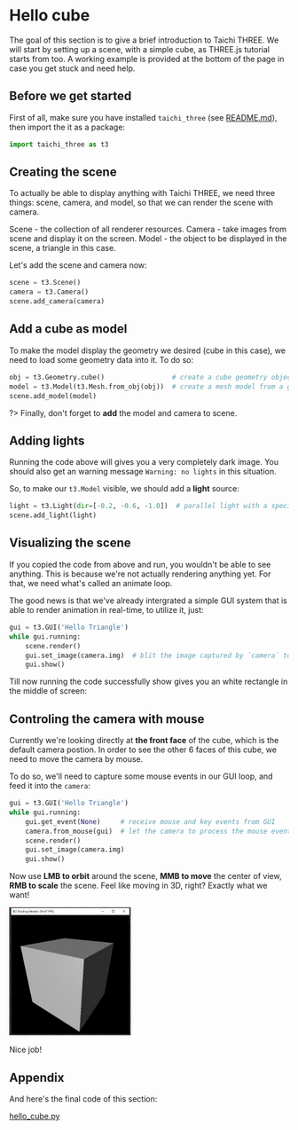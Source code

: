 # Hello cube

The goal of this section is to give a brief introduction to Taichi THREE. We will start by setting up a scene, with a simple cube, as THREE.js tutorial starts from too.
A working example is provided at the bottom of the page in case you get stuck and need help.


## Before we get started

First of all, make sure you have installed `taichi_three` (see [README.md](/README.md)), then import the it as a package:

```py
import taichi_three as t3
```

## Creating the scene

To actually be able to display anything with Taichi THREE, we need three things: scene, camera, and model, so that we can render the scene with camera.

Scene - the collection of all renderer resources.
Camera - take images from scene and display it on the screen.
Model - the object to be displayed in the scene, a triangle in this case.

Let's add the scene and camera now:

```py
scene = t3.Scene()
camera = t3.Camera()
scene.add_camera(camera)
```

## Add a cube as model

To make the model display the geometry we desired (cube in this case), we need to load some geometry data into it. To do so:


```py
obj = t3.Geometry.cube()                 # create a cube geometry object
model = t3.Model(t3.Mesh.from_obj(obj))  # create a mesh model from a geometry object
scene.add_model(model)
```

?> Finally, don't forget to **add** the model and camera to scene.

## Adding lights

Running the code above will gives you a very completely dark image. You should also get an warning message `Warning: no lights` in this situation.

So, to make our `t3.Model` visible, we should add a **light** source:

```py
light = t3.Light(dir=[-0.2, -0.6, -1.0])  # parallel light with a specific direction
scene.add_light(light)
```

## Visualizing the scene

If you copied the code from above and run, you wouldn't be able to see anything. This is because we're not actually rendering anything yet. For that, we need what's called an animate loop.

The good news is that we've already intergrated a simple GUI system that is able to render animation in real-time, to utilize it, just:

```py
gui = t3.GUI('Hello Triangle')
while gui.running:
    scene.render()
    gui.set_image(camera.img)  # blit the image captured by `camera` to screen
    gui.show()
```

Till now running the code successfully show gives you an white rectangle in the middle of screen:

## Controling the camera with mouse

Currently we're looking directly at **the front face** of the cube, which is the default camera postion.
In order to see the other 6 faces of this cube, we need to move the camera by mouse.

To do so, we'll need to capture some mouse events in our GUI loop, and feed it into the `camera`:

```py
gui = t3.GUI('Hello Triangle')
while gui.running:
    gui.get_event(None)     # receive mouse and key events from GUI
    camera.from_mouse(gui)  # let the camera to process the mouse events
    scene.render()
    gui.set_image(camera.img)
    gui.show()
```

Now use **LMB to orbit** around the scene, **MMB to move** the center of view, **RMB to scale** the scene.
Feel like moving in 3D, right? Exactly what we want!


![2_1](2_1.gif)

Nice job!

## Appendix

And here's the final code of this section:

[hello_cube.py](_media/hello_cube.py ':include :type=code')